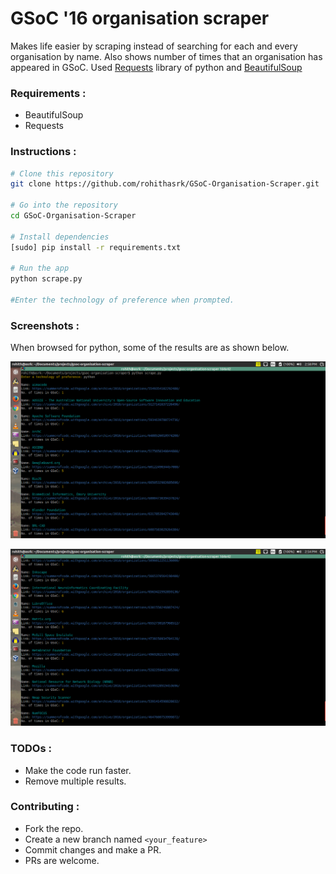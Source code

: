 # GSoC '16 organisation scraper

Makes life easier by scraping instead of searching for each and every organisation by name. Also shows number of times that an organisation has appeared in GSoC.
Used [Requests](http://docs.python-requests.org/en/master/) library of python and [BeautifulSoup](https://www.crummy.com/software/BeautifulSoup/bs4/doc/)

### Requirements :
+ BeautifulSoup
+ Requests

### Instructions :

```bash
# Clone this repository
git clone https://github.com/rohithasrk/GSoC-Organisation-Scraper.git

# Go into the repository
cd GSoC-Organisation-Scraper

# Install dependencies
[sudo] pip install -r requirements.txt

# Run the app
python scrape.py

#Enter the technology of preference when prompted.
```

### Screenshots :

When browsed for python, some of the results are as shown below.

![Python orgs 1](img/pyorgs.png)

![Python orgs 2](img/pyorgs2.png)

### TODOs :
+ Make the code run faster.
+ Remove multiple results.

### Contributing :
+ Fork the repo.
+ Create a new branch named `<your_feature>`
+ Commit changes and make a PR.
+ PRs are welcome.

